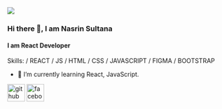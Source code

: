 <img src="https://i.postimg.cc/zBjT6wKm/Black-and-White-Creative-Profile-Information-Linked-In-Article-Cover-Image.png' border='0' alt='Black-and-White-Creative-Profile-Information-Linked-In-Article-Cover-Image">


### Hi there 👋, I am Nasrin Sultana
#### I am React Developer


Skills:  / REACT / JS / HTML / CSS / JAVASCRIPT / FIGMA / BOOTSTRAP

- 🌱 I’m currently learning React, JavaScript. 


[<img src='https://cdn.jsdelivr.net/npm/simple-icons@3.0.1/icons/github.svg' alt='github' height='40'>](https://github.com/https://github.com/NasrinNizam)  [<img src='https://cdn.jsdelivr.net/npm/simple-icons@3.0.1/icons/facebook.svg' alt='facebook' height='40'>](https://www.facebook.com/https://www.facebook.com/profile.php?id=61557964826146)  

